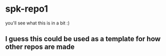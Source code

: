 # spk-repo1
you'll see what this is in a bit :)

## I guess this could be used as a template for how other repos are made
